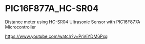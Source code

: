 # PIC16F877A_HC-SR04

Distance meter using HC-SR04 Ultrasonic Sensor with PIC16F877A Microcontroller

https://www.youtube.com/watch?v=PnViYDM6Pxg

